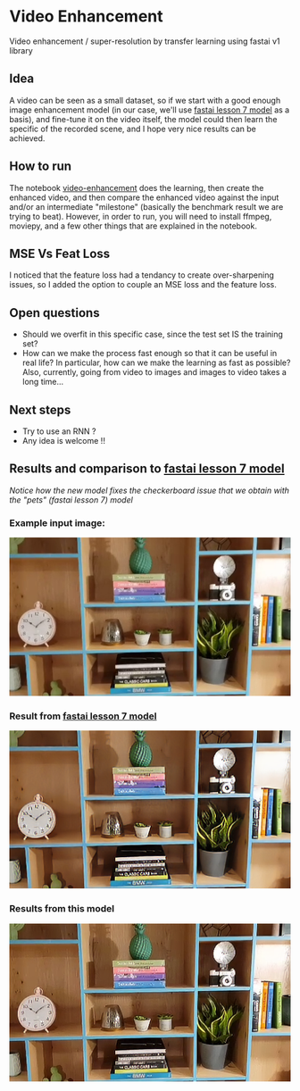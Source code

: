 # Video Enhancement
Video enhancement / super-resolution by transfer learning using fastai v1 library

## Idea
A video can be seen as a small dataset, so if we start with a good enough image enhancement model (in our case, we'll use [fastai lesson 7 model](https://github.com/fastai/course-v3/blob/master/nbs/dl1/lesson7-superres.ipynb) as a basis), and fine-tune it on the video itself, the model could then learn the specific of the recorded scene, and I hope very nice results can be achieved.

## How to run
The notebook [video-enhancement](https://github.com/sebderhy/video-enhancement/blob/master/video-enhancement.ipynb) does the learning, then create the enhanced video, and then compare the enhanced video against the input and/or an intermediate "milestone" (basically the benchmark result we are trying to beat). However, in order to run, you will need to install ffmpeg, moviepy, and a few other things that are explained in the notebook.

## MSE Vs Feat Loss
I noticed that the feature loss had a tendancy to create over-sharpening issues, so I added the option to couple an MSE loss and the feature loss.

## Open questions
* Should we overfit in this specific case, since the test set IS the training set?
* How can we make the process fast enough so that it can be useful in real life? In particular, how can we make the learning as fast as possible? Also, currently, going from video to images and images to video takes a long time...

## Next steps
* Try to use an RNN ?
* Any idea is welcome !!

## Results and comparison to [fastai lesson 7 model](https://github.com/fastai/course-v3/blob/master/nbs/dl1/lesson7-superres.ipynb)
*Notice how the new model fixes the checkerboard issue that we obtain with the "pets" (fastai lesson 7) model*

### Example input image:
![input1](https://github.com/sebderhy/VideoEnhancement/blob/master/github-images/input-images-1.png "Input Image 1") 

### Result from [fastai lesson 7 model](https://github.com/fastai/course-v3/blob/master/nbs/dl1/lesson7-superres.ipynb)
![enh-pets-1](https://github.com/sebderhy/VideoEnhancement/blob/master/github-images/enh-pets-1.png "Pets model result 1") 

### Results from this model
![new-res-1](https://github.com/sebderhy/VideoEnhancement/blob/master/github-images/enh-ftlss-only-mstn1-1.png "New model result 1") 
